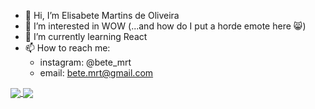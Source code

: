 - 👋 Hi, I’m Elisabete Martins de Oliveira
- 👀 I’m interested in WOW (...and how do I put a horde emote here 😸)
- 🌱 I’m currently learning React 
- 📫 How to reach me: 
    - instagram: @bete_mrt
    - email: bete.mrt@gmail.com

<a href="https://github.com/Elisabete-MO/github-readme-stats">
  <img align="center" src="https://github-readme-stats.vercel.app/api?username=Elisabete-MO&count_private=true&show_icons=true&theme=transparent" />
</a>
<a href="https://github.com/Elisabete-MO/convoychat">
  <img align="center" src="https://github-readme-stats.vercel.app/api/top-langs/?username=Elisabete-MO&langs_count=8&layout=compact&theme=transparent" />
</a>

<!---
Elisabete-MO/Elisabete-MO is a ✨ special ✨ repository because its `README.md` (this file) appears on your GitHub profile.
You can click the Preview link to take a look at your changes.
--->
